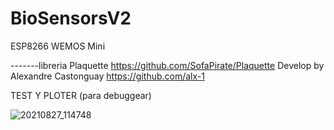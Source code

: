 # BioSensorsV2

ESP8266 WEMOS Mini

-------libreria Plaquette https://github.com/SofaPirate/Plaquette
Develop by Alexandre Castonguay  https://github.com/alx-1

TEST Y PLOTER (para debuggear)





![20210827_114748](https://user-images.githubusercontent.com/41321821/146995126-18ae4d7b-d692-4c76-b108-32944bfb703b.jpg)
